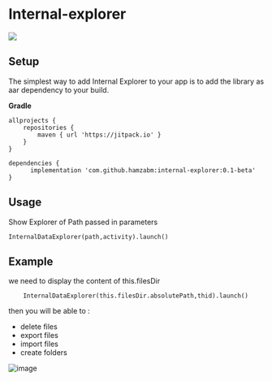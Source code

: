 # Internal-explorer
[![](https://jitpack.io/v/hamzabm/internal-explorer.svg)](https://jitpack.io/#hamzabm/internal-explorer/v0.1-beta)

## Setup

The simplest way to add Internal Explorer to your app is to add the library as aar dependency to your build.


**Gradle**

    allprojects {
    	repositories {
    		maven { url 'https://jitpack.io' }
    	}
    }

    dependencies {
          implementation 'com.github.hamzabm:internal-explorer:0.1-beta'
    }

## Usage

  Show Explorer of Path passed in parameters
   

    InternalDataExplorer(path,activity).launch()
    

    

    
## Example

we need to display the content of this.filesDir
    
        InternalDataExplorer(this.filesDir.absolutePath,thid).launch()
        
        
then you will be able to : 
- delete files
- export files
- import files
- create folders

![image](https://github.com/hamzabm/internal-explorer/blob/main/doc/tuto.gif)





